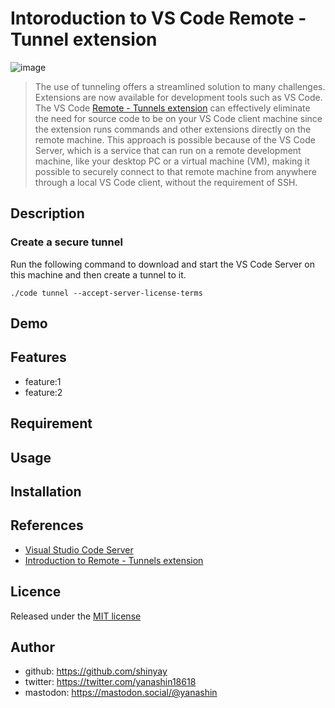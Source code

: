 # Intoroduction to VS Code Remote - Tunnel extension

![image](https://github.com/shinyay/remote-workspace-for-vscode/assets/3072734/0d7873cf-76a5-4ace-9ef8-761362c76e25)

> The use of tunneling offers a streamlined solution to many challenges. Extensions are now available for development tools such as VS Code. The VS Code [Remote - Tunnels extension](https://marketplace.visualstudio.com/items?itemName=ms-vscode.remote-server) can effectively eliminate the need for source code to be on your VS Code client machine since the extension runs commands and other extensions directly on the remote machine. This approach is possible because of the VS Code Server, which is a service that can run on a remote development machine, like your desktop PC or a virtual machine (VM), making it possible to securely connect to that remote machine from anywhere through a local VS Code client, without the requirement of SSH.

## Description

### Create a secure tunnel

Run the following command to download and start the VS Code Server on this machine and then create a tunnel to it.

```shell
./code tunnel --accept-server-license-terms
```

## Demo

## Features

- feature:1
- feature:2

## Requirement

## Usage

## Installation

## References

- [Visual Studio Code Server](https://code.visualstudio.com/docs/remote/vscode-server)
- [Introduction to Remote - Tunnels extension](https://learn.microsoft.com/en-us/training/modules/create-tunnel/)

## Licence

Released under the [MIT license](https://gist.githubusercontent.com/shinyay/56e54ee4c0e22db8211e05e70a63247e/raw/34c6fdd50d54aa8e23560c296424aeb61599aa71/LICENSE)

## Author

- github: <https://github.com/shinyay>
- twitter: <https://twitter.com/yanashin18618>
- mastodon: <https://mastodon.social/@yanashin>
